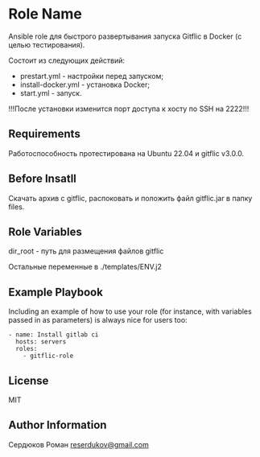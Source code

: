 Role Name
=========

Ansible role для быстрого развертывания запуска Gitflic в Docker (с целью тестирования).

Состоит из следующих действий:
- prestart.yml - настройки перед запуском;
- install-docker.yml - установка Docker;
- start.yml - запуск.

!!!После установки изменится порт доступа к хосту по SSH на 2222!!!

Requirements
------------

Работоспособность протестирована на Ubuntu 22.04 и gitflic v3.0.0.

Before Insatll
--------------

Скачать архив с gitflic, распоковать и положить файл gitflic.jar в папку files.

Role Variables
--------------

dir_root - путь для размещения файлов gitflic

Остальные переменные в ./templates/ENV.j2

Example Playbook
----------------

Including an example of how to use your role (for instance, with variables passed in as parameters) is always nice for users too:

```
- name: Install gitlab ci
  hosts: servers
  roles:
    - gitflic-role
```
License
-------

MIT

Author Information
------------------

Сердюков Роман
reserdukov@gmail.com
```
